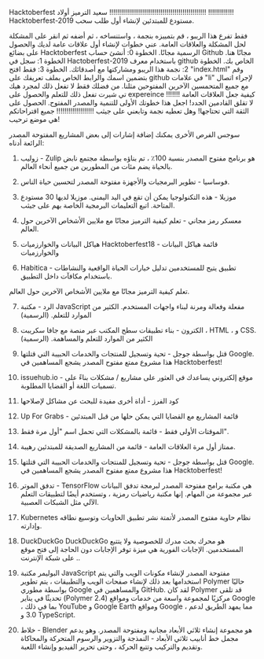 Hacktoberfest
سعيد الترميز أولاد !!!!!!!!!!!!!!!!!!!!!!!!!!!!!!!!!!!!!!!!!!!!!!!!! !!!!!!!!!!!!!
Hacktoberfest-2019
مستودع للمبتدئين لإنشاء أول طلب سحب.

فقط تفرع هذا الريبو ، قم بتمييزه بنجمة ، واستنساخه ، ثم أضفه ثم انقر على المشكلة لحل المشكلة والعلاقات العامة.
عني
خطوات لإنشاء أول علاقات عامة لديك والحصول على بضائع Hacktoberfest الرسمية مجانًا.
الخطوة 0: أنشئ حساب Github مجانًا هنا.
الخطوة 1: سجل في Hactoberfest-2019 باستخدام معرف github الخاص بك.
الخطوة 2: نجمة هذا الريبو ومشاركتها مع أصدقائك.
الخطوة 3: فقط افتح "index.html" وقم بتضمين اسمك والرابط الخاص بملف تعريفك على github في علامات "li" لإجراء اتصال مع جميع المتحمسين الآخرين المفتوحين مثلنا.
من فضلك فقط لا تفعل ذلك لمجرد هيك تي شيرت تفعل ذلك للتعلم والحصول على expereince كيفية جعل العلاقات العامة !!!!!!!
لا تقلق القادمين الجدد! اجعل هذا خطوتك الأولى للتنمية والمصدر المفتوح. الحصول على الثقة التي تحتاجها!
وهل تعطيه نجمة وتابعني على جيثب !!!!!!!!!!!!!!!!!!!
جميع اقتراحاتكم هي موضع ترحيب!

سوجس الفرص الأخرى
يمكنك إضافة إشارات إلى بعض المشاريع المفتوحة المصدر الرائعة أدناه:

1. زوليب -
Zulip هو برنامج مفتوح المصدر بنسبة 100٪ ، تم بناؤه بواسطة مجتمع نابض بالحياة يضم مئات من المطورين من جميع أنحاء العالم.

2. فوساسيا -
تطوير البرمجيات والأجهزة مفتوحة المصدر لتحسين حياة الناس.

3. موزيلا -
هذه التكنولوجيا يمكن أن تقع في اليد اليمنى. موزيلا لديها 30 مستودع المتاحة. اتبع التعليمات البرمجية الخاصة بهم على جيثب.

4. معسكر رمز مجاني -
تعلم كيفية الترميز مجانًا مع ملايين الأشخاص الآخرين حول العالم.

5. هياكل البيانات والخوارزميات Hacktoberfest18 -
قائمة هياكل البيانات والخوارزميات

6. Habitica -
تطبيق يتيح للمستخدمين تدليل خيارات الحياة الواقعية والنشاطات باستخدام مكافآت داخل التطبيق.

تعلم كيفية الترميز مجانًا مع ملايين الأشخاص الآخرين حول العالم.

7. الرد -
مكتبة JavaScript مفعلة وفعالة ومرنة لبناء واجهات المستخدم. الكثير من الموارد للتعلم. (الرسمية)

8. الكترون -
بناء تطبيقات سطح المكتب عبر منصة مع جافا سكريبت ، HTML ، و CSS. الكثير من الموارد للتعلم والمساهمة. (الرسمية)

9. قتل بواسطة جوجل -
تحية وتسجيل للمنتجات والخدمات الحبيبة التي قتلتها Google. هذا مشروع ممتع مفتوح المصدر يشجع المساهمين في Hacktoberfest!

10. issuehub.io -
موقع إلكتروني يساعدك في العثور على مشاريع / مشكلات بناءً على تسميات اللغة أو القضايا المطلوبة.

11. كود الفرز -
أداة أخرى مفيدة للبحث عن مشاكل لإصلاحها

12. Up For Grabs -
قائمة المشاريع مع القضايا التي يمكن حلها من قبل المبتدئين

13. الموقتات الأولى فقط -
قائمة بالمشكلات التي تحمل اسم "أول مرة فقط".

14. ممتاز أول مرة العلاقات العامة -
قائمة من المشاريع الصديقة للمبتدئين رهيبة.

15. قتل بواسطة جوجل -
تحية وتسجيل للمنتجات والخدمات الحبيبة التي قتلتها Google. هذا مشروع ممتع مفتوح المصدر يشجع المساهمين في Hacktoberfest!

16. تدفق الموتر -
TensorFlow هي مكتبة برامج مفتوحة المصدر لبرمجة تدفق البيانات عبر مجموعة من المهام. إنها مكتبة رياضيات رمزية ، وتستخدم أيضًا لتطبيقات التعلم الآلي مثل الشبكات العصبية.

17. Kubernetes
نظام حاوية مفتوح المصدر لأتمتة نشر تطبيق الحاويات وتوسيع نطاقه وإدارته.

18. DuckDuckGo
DuckDuckGo هو محرك بحث مدرك للخصوصية ولا يتتبع المستخدمين. الإجابات الفورية هي ميزة توفر الإجابات دون الحاجة إلى فتح موقع على شبكة الإنترنت ..

19. البوليمر
مكتبة JavaScript مفتوحة المصدر لإنشاء مكونات الويب والتي يتم استخدامها بعد ذلك لإنشاء صفحات الويب والتطبيقات ، يتم تطوير Polymer حاليًا بواسطة مطوري Google والمساهمين في GitHub. لقد كان Polymer قد تلقى تحديثًا في يناير (Polymer 2.4) مركزيًا لمجموعة واسعة من خدمات ومواقع Google ، بما في ذلك YouTube و Google Earth ومواقع Google ، مما يمهد الطريق لدعم 3.0 و TypeScript.

20. خلاط -
Blender هو مجموعة إنشاء ثلاثي الأبعاد مجانية ومفتوحة المصدر. وهو يدعم مجمل خط أنابيب ثلاثي الأبعاد - النمذجة والتزوير والرسوم المتحركة والمحاكاة وتقديم والتركيب وتتبع الحركة ، وحتى تحرير الفيديو وإنشاء اللعبة.
